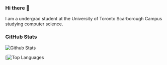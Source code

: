 ### Hi there 👋

I am a undergrad student at the University of Toronto Scarborough Campus studying computer science.

### GitHub Stats

![Github Stats](https://github-readme-stats.vercel.app/api?username=conrad-mo&show_icons=true&count_private=true&theme=dark)

[![Top Languages](https://github-readme-stats.vercel.app/api/top-langs/?username=conrad-mo&layout=compact&langs_count=6&hide=c&hide=c++&theme=dark)

<!--
**conrad-mo/conrad-mo** is a ✨ _special_ ✨ repository because its `README.md` (this file) appears on your GitHub profile.

Here are some ideas to get you started:

- 🔭 I’m currently working on ...
- 🌱 I’m currently learning ...
- 👯 I’m looking to collaborate on ...
- 🤔 I’m looking for help with ...
- 💬 Ask me about ...
- 📫 How to reach me: ...
- 😄 Pronouns: ...
- ⚡ Fun fact: ...
-->
